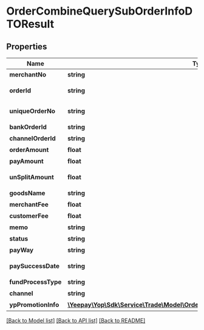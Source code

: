 # OrderCombineQuerySubOrderInfoDTOResult

## Properties
Name | Type | Description | Notes
------------ | ------------- | ------------- | -------------
**merchantNo** | **string** | 商户编号 | [optional] 
**orderId** | **string** | 商户收款请求号 | [optional] 
**uniqueOrderNo** | **string** | 易宝收款订单号 | [optional] 
**bankOrderId** | **string** | 银行订单号 | [optional] 
**channelOrderId** | **string** | 渠道订单号 | [optional] 
**orderAmount** | **float** | 订单金额 | [optional] 
**payAmount** | **float** | 支付金额 | [optional] 
**unSplitAmount** | **float** | 剩余可分账金额 | [optional] 
**goodsName** | **string** | 商品描述 | [optional] 
**merchantFee** | **float** | 商户手续费 | [optional] 
**customerFee** | **float** | 用户手续费 | [optional] 
**memo** | **string** | 对账备注 | [optional] 
**status** | **string** | 订单状态 | [optional] 
**payWay** | **string** | 支付方式 | [optional] 
**paySuccessDate** | **string** | 支付成功时间 | [optional] 
**fundProcessType** | **string** | 分账标识 | [optional] 
**channel** | **string** | 渠道类型 | [optional] 
**ypPromotionInfo** | [**\Yeepay\Yop\Sdk\Service\Trade\Model\OrderCombineQueryYpPromotionInfoDTOResult[]**](OrderCombineQueryYpPromotionInfoDTOResult.md) | 未命名 | [optional] 

[[Back to Model list]](../README.md#documentation-for-models) [[Back to API list]](../README.md#documentation-for-api-endpoints) [[Back to README]](../README.md)



